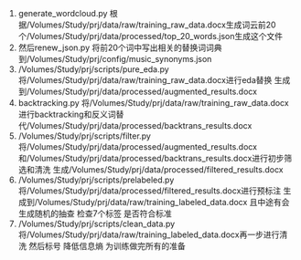 1.	generate_wordcloud.py 根据/Volumes/Study/prj/data/raw/training_raw_data.docx生成词云前20个/Volumes/Study/prj/data/processed/top_20_words.json生成这个文件
2.	然后renew_json.py 将前20个词中写出相关的替换词词典到/Volumes/Study/prj/config/music_synonyms.json
3.	/Volumes/Study/prj/scripts/pure_eda.py 将/Volumes/Study/prj/data/raw/training_raw_data.docx进行eda替换 生成到/Volumes/Study/prj/data/processed/augmented_results.docx
4.	backtracking.py 将/Volumes/Study/prj/data/raw/training_raw_data.docx进行backtracking和反义词替代/Volumes/Study/prj/data/processed/backtrans_results.docx
5.	/Volumes/Study/prj/scripts/filter.py将/Volumes/Study/prj/data/processed/augmented_results.docx和/Volumes/Study/prj/data/processed/backtrans_results.docx进行初步筛选和清洗 生成/Volumes/Study/prj/data/processed/filtered_results.docx
6.	/Volumes/Study/prj/scripts/prelabeled.py将/Volumes/Study/prj/data/processed/filtered_results.docx进行预标注 生成到/Volumes/Study/prj/data/raw/training_labeled_data.docx
且中途有会生成随机的抽查 检查7个标签 是否符合标准
7.	/Volumes/Study/prj/scripts/clean_data.py将/Volumes/Study/prj/data/raw/training_labeled_data.docx再一步进行清洗 然后标号 降低信息熵 为训练做完所有的准备
